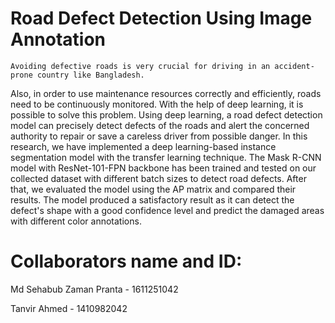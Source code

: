 # Road Defect Detection Using Image Annotation
	
	Avoiding defective roads is very crucial for driving in an accident-prone country like Bangladesh. 
Also, in order to use maintenance resources correctly and efficiently, roads need to be continuously monitored.
With the help of deep learning, it is possible to solve this problem. Using deep learning, a road defect detection
model can precisely detect defects of the roads and alert the concerned authority to repair or save a careless driver
from possible danger.
	In this research, we have implemented a deep learning-based instance segmentation model with the transfer learning technique.
The Mask R-CNN model with ResNet-101-FPN backbone has been trained and tested on our collected dataset with different batch sizes to
detect road defects. After that, we evaluated the model using the AP matrix and compared their results. The model produced a satisfactory
result as it can detect the defect's shape with a good confidence level and predict the damaged areas with different color annotations.

# Collaborators name and ID:
Md Sehabub Zaman Pranta - 1611251042

Tanvir Ahmed - 1410982042



